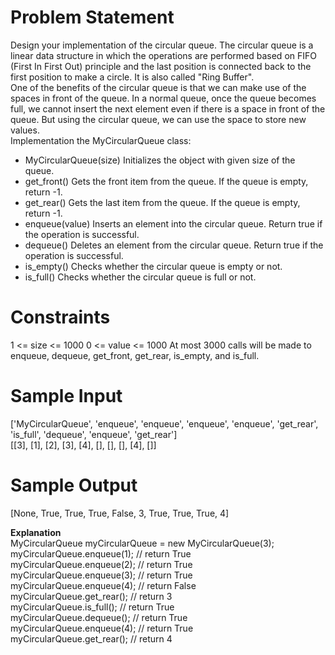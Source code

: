 # Problem Statement
Design your implementation of the circular queue. The circular queue is a linear data structure in which the operations are performed based on FIFO (First In First Out) principle and the last position is connected back to the first position to make a circle. It is also called "Ring Buffer".</br>
One of the benefits of the circular queue is that we can make use of the spaces in front of the queue. In a normal queue, once the queue becomes full, we cannot insert the next element even if there is a space in front of the queue. But using the circular queue, we can use the space to store new values.</br>
Implementation the MyCircularQueue class:</br>
* MyCircularQueue(size) Initializes the object with given size of the queue.
* get_front() Gets the front item from the queue. If the queue is empty, return -1.
* get_rear() Gets the last item from the queue. If the queue is empty, return -1.
* enqueue(value) Inserts an element into the circular queue. Return true if the operation is successful.
* dequeue() Deletes an element from the circular queue. Return true if the operation is successful.
* is_empty() Checks whether the circular queue is empty or not.
* is_full() Checks whether the circular queue is full or not.

# Constraints

1 <= size <= 1000
0 <= value <= 1000
At most 3000 calls will be made to enqueue, dequeue, get_front, get_rear, is_empty, and is_full.

# Sample Input
['MyCircularQueue', 'enqueue', 'enqueue', 'enqueue', 'enqueue', 'get_rear', 'is_full', 'dequeue', 'enqueue', 'get_rear']</br>
[[3], [1], [2], [3], [4], [], [], [], [4], []]
# Sample Output
[None, True, True, True, False, 3, True, True, True, 4]

**Explanation**</br>
MyCircularQueue myCircularQueue = new MyCircularQueue(3);</br>
myCircularQueue.enqueue(1); // return True</br>
myCircularQueue.enqueue(2); // return True</br>
myCircularQueue.enqueue(3); // return True</br>
myCircularQueue.enqueue(4); // return False</br>
myCircularQueue.get_rear(); // return 3</br>
myCircularQueue.is_full();   // return True</br>
myCircularQueue.dequeue();  // return True</br>
myCircularQueue.enqueue(4); // return True</br>
myCircularQueue.get_rear(); // return 4</br>
